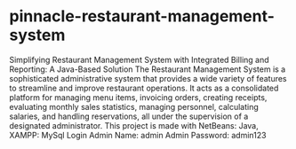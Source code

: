 # pinnacle-restaurant-management-system
Simplifying Restaurant Management System with Integrated Billing and Reporting: A Java-Based Solution 
The Restaurant Management System is a sophisticated administrative system that provides a wide variety of features to streamline and improve restaurant operations. It acts as a consolidated platform for managing menu items, invoicing orders, creating receipts, evaluating monthly sales statistics, managing personnel, calculating salaries, and handling reservations, all under the supervision of a designated administrator.
This project is made with NetBeans: Java, XAMPP: MySql
Login
Admin Name: admin
Admin Password: admin123

